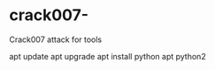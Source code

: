 # crack007-
Crack007 attack  for tools

apt update
apt upgrade
apt install python
apt python2
 
 
 
